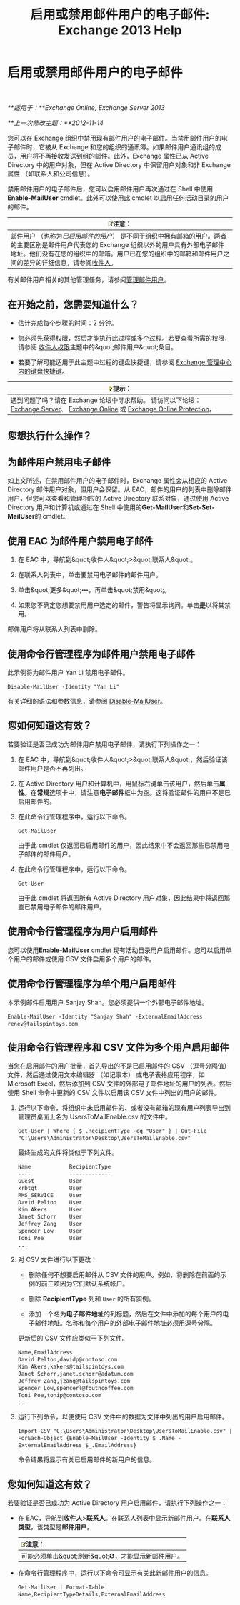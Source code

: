 ﻿---
title: '启用或禁用邮件用户的电子邮件: Exchange 2013 Help'
TOCTitle: 启用或禁用邮件用户的电子邮件
ms:assetid: 1e2571d4-ff84-4fda-bb1d-825e96e1bd26
ms:mtpsurl: https://technet.microsoft.com/zh-cn/library/Aa996598(v=EXCHG.150)
ms:contentKeyID: 50556538
ms.date: 05/21/2018
mtps_version: v=EXCHG.150
ms.translationtype: MT
---

# 启用或禁用邮件用户的电子邮件

 

_**适用于：**Exchange Online, Exchange Server 2013_

_**上一次修改主题：**2012-11-14_

您可以在 Exchange 组织中禁用现有邮件用户的电子邮件。当禁用邮件用户的电子邮件时，它被从 Exchange 和您的组织的通讯簿。如果邮件用户通讯组的成员，用户将不再接收发送到组的邮件。此外，Exchange 属性已从 Active Directory 中的用户对象，但在 Active Directory 中保留用户对象和非 Exchange 属性 （如联系人和公司信息）。

禁用邮件用户的电子邮件后，您可以启用邮件用户再次通过在 Shell 中使用**Enable-MailUser** cmdlet。此外可以使用此 cmdlet 以启用任何活动目录的用户的邮件。

<table>
<thead>
<tr class="header">
<th><img src="images/Bb124558.note(EXCHG.150).gif" title="注意" alt="注意" />注意：</th>
</tr>
</thead>
<tbody>
<tr class="odd">
<td>邮件用户 （也称为<em>已启用邮件的用户</em>） 是不同于组织中拥有邮箱的用户。两者的主要区别是邮件用户代表您的 Exchange 组织以外的用户具有外部电子邮件地址。他们没有在您的组织中的邮箱。用户已在您的组织中的邮箱和邮件用户之间的差异的详细信息，请参阅<a href="recipients-exchange-2013-help.md">收件人</a>。</td>
</tr>
</tbody>
</table>


有关邮件用户相关的其他管理任务，请参阅[管理邮件用户](manage-mail-users-exchange-2013-help.md)。

## 在开始之前，您需要知道什么？

  - 估计完成每个步骤的时间：2 分钟。

  - 您必须先获得权限，然后才能执行此过程或多个过程。若要查看所需的权限，请参阅 [收件人权限](recipients-permissions-exchange-2013-help.md)主题中的\&quot;邮件用户\&quot;条目。

  - 若要了解可能适用于此主题中过程的键盘快捷键，请参阅 [Exchange 管理中心内的键盘快捷键](keyboard-shortcuts-in-the-exchange-admin-center-exchange-online-protection-help.md)。

<table>
<thead>
<tr class="header">
<th><img src="images/Bb124558.tip(EXCHG.150).gif" title="提示" alt="提示" />提示：</th>
</tr>
</thead>
<tbody>
<tr class="odd">
<td>遇到问题了吗？请在 Exchange 论坛中寻求帮助。 请访问以下论坛：<a href="https://go.microsoft.com/fwlink/p/?linkid=60612">Exchange Server</a>、 <a href="https://go.microsoft.com/fwlink/p/?linkid=267542">Exchange Online</a> 或 <a href="https://go.microsoft.com/fwlink/p/?linkid=285351">Exchange Online Protection</a>。.</td>
</tr>
</tbody>
</table>


## 您想执行什么操作？

## 为邮件用户禁用电子邮件

如上文所述，在禁用邮件用户的电子邮件时，Exchange 属性会从相应的 Active Directory 邮件用户对象，但用户会保留。从 EAC，邮件的用户的列表中删除邮件用户，但您可以查看和管理相应的 Active Directory 联系对象，通过使用 Active Directory 用户和计算机或通过在 Shell 中使用的**Get-MailUser**和**Set-Set-MailUser**的 cmdlet。

## 使用 EAC 为邮件用户禁用电子邮件

1.  在 EAC 中，导航到\&quot;收件人\&quot;\>\&quot;联系人\&quot;。

2.  在联系人列表中，单击要禁用电子邮件的邮件用户。

3.  单击\&quot;更多\&quot;![更多选项图标](images/JJ150550.5381819e-3b21-4873-8714-e9b956290b28(EXCHG.150).gif "更多选项图标")，再单击\&quot;禁用\&quot;。

4.  如果您不确定您想要禁用用户选定的邮件，警告将显示询问。单击**是**以将其禁用。

邮件用户将从联系人列表中删除。

## 使用命令行管理程序为邮件用户禁用电子邮件

此示例将为邮件用户 Yan Li 禁用电子邮件。

    Disable-MailUser -Identity "Yan Li"

有关详细的语法和参数信息，请参阅 [Disable-MailUser](https://technet.microsoft.com/zh-cn/library/aa998578\(v=exchg.150\))。

## 您如何知道这有效？

若要验证是否已成功为邮件用户禁用电子邮件，请执行下列操作之一：

1.  在 EAC 中，导航到\&quot;收件人\&quot;\>\&quot;联系人\&quot;，然后验证该邮件用户是否不再列出。

2.  在 Active Directory 用户和计算机中，用鼠标右键单击该用户，然后单击**属性**。在**常规**选项卡中，请注意**电子邮件**框中为空。这将验证邮件的用户不是已启用邮件的。

3.  在此命令行管理程序中，运行以下命令。
    
        Get-MailUser
    
    由于此 cmdlet 仅返回已启用邮件的用户，因此结果中不会返回那些已禁用电子邮件的邮件用户。

4.  在此命令行管理程序中，运行以下命令。
    
        Get-User
    
    由于此 cmdlet 将返回所有 Active Directory 用户对象，因此结果中将返回那些已禁用电子邮件的邮件用户。

## 使用命令行管理程序为用户启用邮件

您可以使用**Enable-MailUser** cmdlet 现有活动目录用户启用邮件。您可以启用单个用户的邮件或使用 CSV 文件启用多个用户的邮件。

## 使用命令行管理程序为单个用户启用邮件

本示例邮件启用用户 Sanjay Shah。您必须提供一个外部电子邮件地址。

    Enable-MailUser -Identity "Sanjay Shah" -ExternalEmailAddress renev@tailspintoys.com

## 使用命令行管理程序和 CSV 文件为多个用户启用邮件

当您在启用邮件的用户批量，首先导出的不是已启用邮件的 CSV （逗号分隔值） 文件，然后通过使用文本编辑器 （如记事本） 或电子表格应用程序，如 Microsoft Excel，然后添加到 CSV 文件的外部电子邮件地址的用户的列表。然后使用 Shell 命令中更新的 CSV 文件以启用该 CSV 文件中列出的用户的邮件。

1.  运行以下命令，将组织中未启用邮件的、或者没有邮箱的现有用户列表导出到管理员桌面上名为 UsersToMailEnable.csv 的文件中。
    
        Get-User | Where { $_.RecipientType -eq "User" } | Out-File "C:\Users\Administrator\Desktop\UsersToMailEnable.csv"
    
    最终生成的文件将类似于下列文件。
    
        Name            RecipientType
        ----            -------------
        Guest           User
        krbtgt          User
        RMS_SERVICE     User
        David Pelton    User
        Kim Akers       User
        Janet Schorr    User
        Jeffrey Zang    User
        Spencer Low     User
        Toni Poe        User
        ...

2.  对 CSV 文件进行以下更改：
    
      - 删除任何不想要启用邮件从 CSV 文件的用户。例如，将删除在前面的示例的前三项因为它们默认系统帐户。
    
      - 删除 **RecipientType** 列和 `User` 的所有实例。
    
      - 添加一个名为**电子邮件地址**的列标题，然后在文件中添加的每个用户的电子邮件地址。名称和每个用户的外部电子邮件地址必须用逗号分隔。
    
    更新后的 CSV 文件应类似于下列文件。
    
        Name,EmailAddress
        David Pelton,davidp@contoso.com
        Kim Akers,kakers@tailspintoys.com
        Janet Schorr,janet.schorr@adatum.com
        Jeffrey Zang,jzang@tailspintoys.com
        Spencer Low,spencerl@fouthcoffee.com
        Toni Poe,tonip@contoso.com
        ...

3.  运行下列命令，以便使用 CSV 文件中的数据为文件中列出的用户启用邮件。
    
        Import-CSV "C:\Users\Administrator\Desktop\UsersToMailEnable.csv" | ForEach-Object {Enable-MailUser -Identity $_.Name -ExternalEmailAddress $_.EmailAddress}
    
    命令结果将显示有关已启用邮件的新用户的信息。

## 您如何知道这有效？

若要验证是否已成功为 Active Directory 用户启用邮件，请执行下列操作之一：

  - 在 EAC，导航到**收件人**\>**联系人**。在联系人列表中显示新邮件用户。在**联系人类型**，该类型是**邮件用户**。
    
    <table>
    <thead>
    <tr class="header">
    <th><img src="images/Bb124558.note(EXCHG.150).gif" title="注意" alt="注意" />注意：</th>
    </tr>
    </thead>
    <tbody>
    <tr class="odd">
    <td>可能必须单击&amp;quot;刷新&amp;quot;<img src="images/Dd353189.85f271ca-32a4-426c-842a-d2172567099d(EXCHG.150).gif" title="刷新图标" alt="刷新图标" />，才能显示新邮件用户。</td>
    </tr>
    </tbody>
    </table>


  - 在命令行管理程序中，运行以下命令可显示有关此新邮件用户的信息。
    
        Get-MailUser | Format-Table Name,RecipientTypeDetails,ExternalEmailAddress

